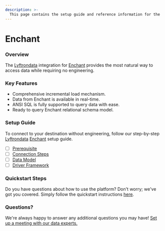 ```yaml
---
description: >-
  This page contains the setup guide and reference information for the Enchant source connector.
---
```


# Enchant

### Overview

The [Lyftrondata](https://www.lyftrondata.com/) integration for [Enchant](https://www.lyftrondata.com/integration/commerce-analytics/enchant/) provides the most natural way to access data while requiring no engineering.

### Key Features

* Comprehensive incremental load mechanism.
* Data from Enchant is available in real-time.&#x20;
* ANSI SQL is fully supported to query data with ease.
* Ready to query Enchant relational schema model.

### Setup Guide

To connect to your destination without engineering, follow our step-by-step [Lyftrondata](https://www.lyftrondata.com/)  [Enchant](https://www.lyftrondata.com/integration/commerce-analytics/enchant/) setup guide.

* [ ] [Prerequisite](prerequisite.md)
* [ ] [Connection Steps](connection-steps.md)
* [ ] [Data Model](data-model/erd.md)
* [ ] [Driver Framework](driver-framework/)

### Quickstart Steps

Do you have questions about how to use the platform? Don't worry; we've got you covered. Simply follow the quickstart instructions [here](../README.md).

### Questions? <a href="#questions" id="questions"></a>

We're always happy to answer any additional questions you may have! [Set up a meeting with our data experts.](https://www.lyftrondata.com/book-a-meeting/)

